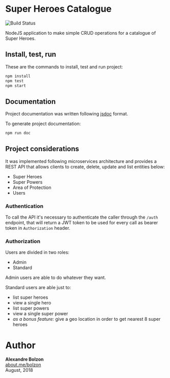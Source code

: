 
# Super Heroes Catalogue

![Build Status](https://travis-ci.org/bolzon/ms-superheroes.svg?branch=master)

NodeJS application to make simple CRUD operations for a catalogue of Super Heroes.

## Install, test, run

These are the commands to install, test and run project:

```bash
npm install
npm test
npm start
```

## Documentation

Project documentation was written following [jsdoc](http://usejsdoc.org) format.

To generate project documentation:

```bash
npm run doc
```

## Project considerations

It was implemented following microservices architecture and provides a REST API that allows clients to create, delete, update and list entities below:

- Super Heroes
- Super Powers
- Area of Protection
- Users

### Authentication

To call the API it's necessary to authenticate the caller through the `/auth` endpoint, that will return a JWT token to be used for every call as bearer token in `Authorization` header.

### Authorization

Users are divided in two roles:

- Admin
- Standard

Admin users are able to do whatever they want.

Standard users are able just to:

- list super heroes
- view a single hero
- list super powers
- view a single super power
- _as a bonus feature:_ give a geo location in order to get nearest 8 super heroes

# Author

**Alexandre Bolzon**<br/>
[about.me/bolzon](https://about.me/bolzon)<br/>
August, 2018
